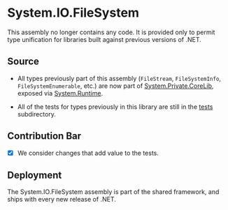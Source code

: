 # System.IO.FileSystem
This assembly no longer contains any code. It is provided only to permit type unification for libraries built against previous versions of .NET.

## Source 
* All types previously part of this assembly (`FileStream`, `FileSystemInfo`, `FileSystemEnumerable`, etc.) are now part of [System.Private.CoreLib](../System.Private.CoreLib/), exposed via [System.Runtime](../System.Runtime/).

* All of the tests for types previously in this library are still in the [tests](tests/) subdirectory.

## Contribution Bar
- [x] We consider changes that add value to the tests.

## Deployment
The System.IO.FileSystem assembly is part of the shared framework, and ships with every new release of .NET.
